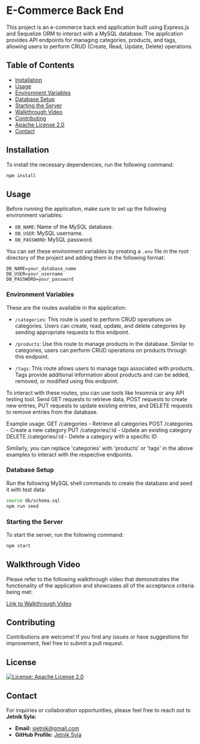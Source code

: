 # E-Commerce Back End

This project is an e-commerce back end application built using Express.js and Sequelize ORM to interact with a MySQL database. The application provides API endpoints for managing categories, products, and tags, allowing users to perform CRUD (Create, Read, Update, Delete) operations.

## Table of Contents

- [Installation](#installation)
- [Usage](#usage)
- [Environment Variables](#environment-variables)
- [Database Setup](#database-setup)
- [Starting the Server](#starting-the-server)
- [Walkthrough Video](#walkthrough-video)
- [Contributing](#contributing)
- [Apache License 2.0](LICENSE)
- [Contact](#contact)
## Installation

To install the necessary dependencies, run the following command:

```bash
npm install

```

## Usage

Before running the application, make sure to set up the following environment variables:

- `DB_NAME`: Name of the MySQL database.
- `DB_USER`: MySQL username.
- `DB_PASSWORD`: MySQL password.

You can set these environment variables by creating a `.env` file in the root directory of the project and adding them in the following format:

```plaintext
DB_NAME=your_database_name
DB_USER=your_username
DB_PASSWORD=your_password
```

### Environment Variables

These are the routes available in the application:

- `/categories`: This route is used to perform CRUD operations on categories. Users can create, read, update, and delete categories by sending appropriate requests to this endpoint.

- `/products`: Use this route to manage products in the database. Similar to categories, users can perform CRUD operations on products through this endpoint.

- `/tags`: This route allows users to manage tags associated with products. Tags provide additional information about products and can be added, removed, or modified using this endpoint.

To interact with these routes, you can use tools like Insomnia or any API testing tool. Send GET requests to retrieve data, POST requests to create new entries, PUT requests to update existing entries, and DELETE requests to remove entries from the database.

Example usage:
GET /categories - Retrieve all categories
POST /categories - Create a new category
PUT /categories/:id - Update an existing category
DELETE /categories/:id - Delete a category with a specific ID

Similarly, you can replace 'categories' with 'products' or 'tags' in the above examples to interact with the respective endpoints.

### Database Setup

Run the following MySQL shell commands to create the database and seed it with test data:

```bash
source db/schema.sql
npm run seed

```
### Starting the Server

To start the server, run the following command:

```bash
npm start
```

## Walkthrough Video

Please refer to the following walkthrough video that demonstrates the functionality of the application and showcases all of the acceptance criteria being met:

[Link to Walkthrough Video](https://www.loom.com/share/c93100ee000146cf831863f7cf900dac?sid=135988bc-f097-4bfe-a428-8d139496badd)

## Contributing

Contributions are welcome! If you find any issues or have suggestions for improvement, feel free to submit a pull request.

## License

[![License: Apache License 2.0](https://img.shields.io/badge/License-Apache%202.0-blue.svg)](LICENSE)

## Contact

For inquiries or collaboration opportunities, please feel free to reach out to **Jetnik Syla:**

- **Email:** [sjetnik@gmail.com](mailto:sjetnik@gmail.com)
- **GitHub Profile:** [Jetnik Syla](https://github.com/JetnikSyla)
